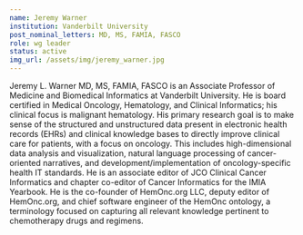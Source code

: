 ```yaml
---
name: Jeremy Warner
institution: Vanderbilt University
post_nominal_letters: MD, MS, FAMIA, FASCO
role: wg leader
status: active
img_url: /assets/img/jeremy_warner.jpg
---
```

Jeremy L. Warner MD, MS, FAMIA, FASCO is an Associate Professor of Medicine and Biomedical Informatics at Vanderbilt University. He is board certified in Medical Oncology, Hematology, and Clinical Informatics; his clinical focus is malignant hematology. His primary research goal is to make sense of the structured and unstructured data present in electronic health records (EHRs) and clinical knowledge bases to directly improve clinical care for patients, with a focus on oncology. This includes high-dimensional data analysis and visualization, natural language processing of cancer-oriented narratives, and development/implementation of oncology-specific health IT standards. He is an associate editor of JCO Clinical Cancer Informatics and chapter co-editor of Cancer Informatics for the IMIA Yearbook. He is the co-founder of HemOnc.org LLC, deputy editor of HemOnc.org, and chief software engineer of the HemOnc ontology, a terminology focused on capturing all relevant knowledge pertinent to chemotherapy drugs and regimens.